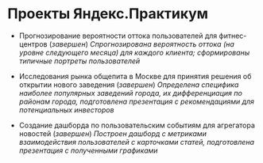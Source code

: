 # Проекты Яндекс.Практикум

- Прогнозирование вероятности оттока пользователей для фитнес-центров (*завершен*)
 *Спрогнозирована вероятность оттока (на уровне следующего месяца) для каждого клиента; сформированы типичные портреты пользователей*

- Исследования рынка общепита в Москве для принятия решения об открытии нового заведения (*завершен*)
 *Определена специфика наиболее популярных заведений города, их дифференциация по районам города, подготовлена презентация с рекомендациями для потенциальных инвесторов*

- Создание дашборда по пользовательским событиям для агрегатора новостей (*завершен*)
 *Построен дашборд с метриками взаимодействия пользователей с карточками статей, подготовлена презентация с полученными графиками*
